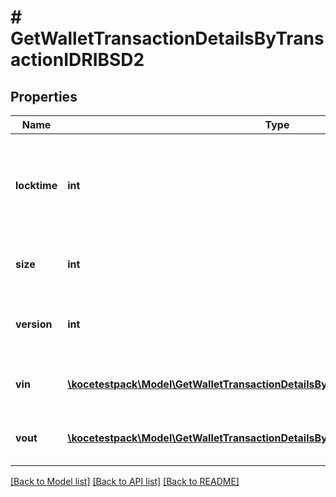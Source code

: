 # # GetWalletTransactionDetailsByTransactionIDRIBSD2

## Properties

Name | Type | Description | Notes
------------ | ------------- | ------------- | -------------
**locktime** | **int** | Represents the time at which a particular transaction can be added to the blockchain. |
**size** | **int** | Represents the total size of this transaction. |
**version** | **int** | Represents the transaction version number. |
**vin** | [**\kocetestpack\Model\GetWalletTransactionDetailsByTransactionIDRIBSD2VinInner[]**](GetWalletTransactionDetailsByTransactionIDRIBSD2VinInner.md) | Object Array representation of transaction inputs |
**vout** | [**\kocetestpack\Model\GetWalletTransactionDetailsByTransactionIDRIBSD2VoutInner[]**](GetWalletTransactionDetailsByTransactionIDRIBSD2VoutInner.md) | Object Array representation of transaction outputs |

[[Back to Model list]](../../README.md#models) [[Back to API list]](../../README.md#endpoints) [[Back to README]](../../README.md)
